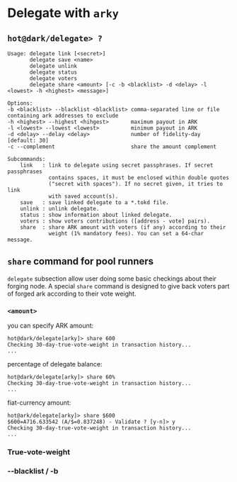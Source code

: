 # Delegate with `arky`

## `hot@dark/delegate> ?`

```
Usage: delegate link [<secret>]
       delegate save <name>
       delegate unlink
       delegate status
       delegate voters
       delegate share <amount> [-c -b <blacklist> -d <delay> -l <lowest> -h <highest> <message>]

Options:
-b <blacklist> --blacklist <blacklist> comma-separated line or file containing ark addresses to exclude
-h <highest> --highest <hihgest>       maximum payout in ARK
-l <lowest> --lowest <lowest>          minimum payout in ARK
-d <delay> --delay <delay>             number of fidelity-day [default: 30]
-c --complement                        share the amount complement

Subcommands:
    link   : link to delegate using secret passphrases. If secret passphrases
             contains spaces, it must be enclosed within double quotes
             ("secret with spaces"). If no secret given, it tries to link
             with saved account(s).
    save   : save linked delegate to a *.tokd file.
    unlink : unlink delegate.
    status : show information about linked delegate.
    voters : show voters contributions ([address - vote] pairs).
    share  : share ARK amount with voters (if any) according to their
             weight (1% mandatory fees). You can set a 64-char message. 
```

## `share` command for pool runners

`delegate` subsection allow user doing some basic checkings about their forging
node. A special `share` command is designed to give back voters part of forged
ark according to their vote weight.

### `<amount>`

you can specify ARK amount:
```
hot@dark/delegate[arky]> share 600
Checking 30-day-true-vote-weight in transaction history...
...
```

percentage of delegate balance:
```
hot@dark/delegate[arky]> share 60%
Checking 30-day-true-vote-weight in transaction history...
...
```

fiat-currency amount:
```
hot@ark/delegate[arky]> share $600
$600=A716.633542 (A/$=0.837248) - Validate ? [y-n]> y
Checking 30-day-true-vote-weight in transaction history...
...
```

### True-vote-weight



### --blacklist / -b
